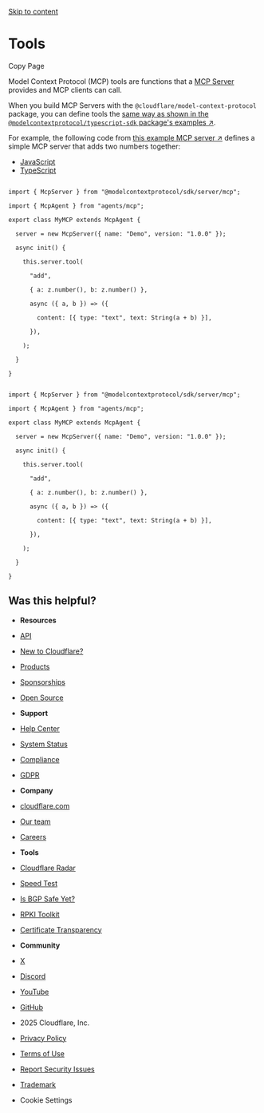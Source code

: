 [Skip to content](https://developers.cloudflare.com/agents/model-context-protocol/tools/#_top)

# Tools

Copy Page

Model Context Protocol (MCP) tools are functions that a [MCP Server](https://developers.cloudflare.com/agents/model-context-protocol) provides and MCP clients can call.

When you build MCP Servers with the `@cloudflare/model-context-protocol` package, you can define tools the [same way as shown in the `@modelcontextprotocol/typescript-sdk` package's examples ↗](https://github.com/modelcontextprotocol/typescript-sdk?tab=readme-ov-file#tools).

For example, the following code from [this example MCP server ↗](https://github.com/cloudflare/ai/tree/main/demos/remote-mcp-server) defines a simple MCP server that adds two numbers together:

- [JavaScript](https://developers.cloudflare.com/agents/model-context-protocol/tools/#tab-panel-469)
- [TypeScript](https://developers.cloudflare.com/agents/model-context-protocol/tools/#tab-panel-470)

```

import { McpServer } from "@modelcontextprotocol/sdk/server/mcp";

import { McpAgent } from "agents/mcp";

export class MyMCP extends McpAgent {

  server = new McpServer({ name: "Demo", version: "1.0.0" });

  async init() {

    this.server.tool(

      "add",

      { a: z.number(), b: z.number() },

      async ({ a, b }) => ({

        content: [{ type: "text", text: String(a + b) }],

      }),

    );

  }

}
```

```

import { McpServer } from "@modelcontextprotocol/sdk/server/mcp";

import { McpAgent } from "agents/mcp";

export class MyMCP extends McpAgent {

  server = new McpServer({ name: "Demo", version: "1.0.0" });

  async init() {

    this.server.tool(

      "add",

      { a: z.number(), b: z.number() },

      async ({ a, b }) => ({

        content: [{ type: "text", text: String(a + b) }],

      }),

    );

  }

}
```

## Was this helpful?

- **Resources**
- [API](https://developers.cloudflare.com/api/)
- [New to Cloudflare?](https://developers.cloudflare.com/fundamentals/)
- [Products](https://developers.cloudflare.com/products/)
- [Sponsorships](https://developers.cloudflare.com/sponsorships/)
- [Open Source](https://github.com/cloudflare)

- **Support**
- [Help Center](https://support.cloudflare.com/)
- [System Status](https://www.cloudflarestatus.com/)
- [Compliance](https://www.cloudflare.com/trust-hub/compliance-resources/)
- [GDPR](https://www.cloudflare.com/trust-hub/gdpr/)

- **Company**
- [cloudflare.com](https://www.cloudflare.com/)
- [Our team](https://www.cloudflare.com/people/)
- [Careers](https://www.cloudflare.com/careers/)

- **Tools**
- [Cloudflare Radar](https://radar.cloudflare.com/)
- [Speed Test](https://speed.cloudflare.com/)
- [Is BGP Safe Yet?](https://isbgpsafeyet.com/)
- [RPKI Toolkit](https://rpki.cloudflare.com/)
- [Certificate Transparency](https://ct.cloudflare.com/)

- **Community**
- [X](https://x.com/cloudflare)
- [Discord](http://discord.cloudflare.com/)
- [YouTube](https://www.youtube.com/cloudflare)
- [GitHub](https://github.com/cloudflare/cloudflare-docs)

- 2025 Cloudflare, Inc.
- [Privacy Policy](https://www.cloudflare.com/privacypolicy/)
- [Terms of Use](https://www.cloudflare.com/website-terms/)
- [Report Security Issues](https://www.cloudflare.com/disclosure/)
- [Trademark](https://www.cloudflare.com/trademark/)
- Cookie Settings